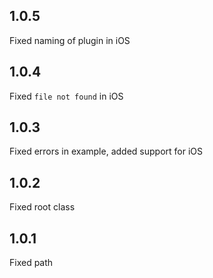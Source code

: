 ## 1.0.5
Fixed naming of plugin in iOS

## 1.0.4
Fixed `file not found` in iOS

## 1.0.3
Fixed errors in example, added support for iOS

## 1.0.2
Fixed root class

## 1.0.1
Fixed path
